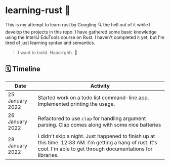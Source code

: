 # learning-rust 🦀

This is my attempt to learn rust by Googling 🔍 the hell out of it while I develop the projects in this repo. I have
gathered some basic knowledge using the IntelliJ EduTools course on Rust. I haven't completed it yet, but I'm tired of
just learning syntax and semantics.

> I want to build. Haaarrghh. 👾

## 🗓 Timeline

| Date            | Activity                                                                                                                                                               |
|-----------------|------------------------------------------------------------------------------------------------------------------------------------------------------------------------|
| 25 January 2022 | Started work on a todo list command-line app. Implemented printing the usage.                                                                                          |
| 26 January 2022 | Refactored to use `clap` for handling argument parsing. Clap comes along with some nice batteries                                                                      |
| 28 January 2022 | I didn't skip a night. Just happened to finish up at this time. 12:33 AM. I'm getting a hang of rust. It's cool. I'm able to get through documentations for libraries. |
